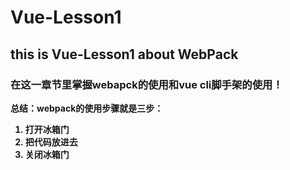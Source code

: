 # Vue-Lesson1
## this is Vue-Lesson1 about WebPack
### 在这一章节里掌握webapck的使用和vue cli脚手架的使用！

<b> 总结：webpack的使用步骤就是三步： <b>
  1. 打开冰箱门
  2. 把代码放进去
  3. 关闭冰箱门
